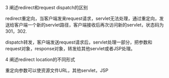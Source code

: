 3  阐述redirect和request dispatch的区别

redirect重定向，当客户端发来request请求，servlet无法处理，通过重定向，发送给客户端一个新的servlet路径，客户端接收后再次访问新的servlet，状态码为301，302.

dispatch转发，客户端发送request请求后，servlet处理一部分，把参数和request对象，response对象，转发给其他servlet或者JSP处理。


4  阐述redirect location的不同形式

重定向参数可以使资源文件URL，其他servlet，JSP
